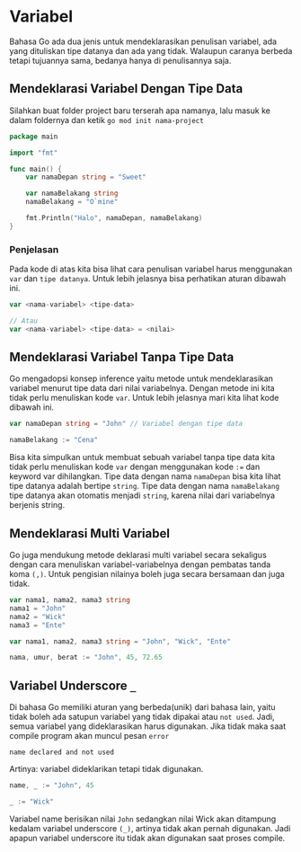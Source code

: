 # Variabel

Bahasa Go ada dua jenis untuk mendeklarasikan penulisan variabel, ada yang dituliskan tipe datanya dan ada yang tidak. Walaupun caranya berbeda tetapi tujuannya sama, bedanya hanya di penulisannya saja.

## Mendeklarasi Variabel Dengan Tipe Data

Silahkan buat folder project baru terserah apa namanya, lalu masuk ke dalam foldernya dan ketik `go mod init nama-project` 

```go title="Variabel Dengan Tipe Data"
package main

import "fmt"

func main() {
    var namaDepan string = "Sweet"

    var namaBelakang string
    namaBelakang = "O`mine"

    fmt.Println("Halo", namaDepan, namaBelakang)
}
```

### Penjelasan

Pada kode di atas kita bisa lihat cara penulisan variabel harus menggunakan `var` dan `tipe datanya`. Untuk lebih jelasnya bisa perhatikan aturan dibawah ini.

```go title="Aturan Variabel dengan tipe data"
var <nama-variabel> <tipe-data>

// Atau
var <nama-variabel> <tipe-data> = <nilai>
```

## Mendeklarasi Variabel Tanpa Tipe Data

Go mengadopsi konsep inference yaitu metode untuk mendeklarasikan variabel menurut tipe data dari nilai variabelnya. Dengan metode ini kita tidak perlu menuliskan kode `var`. Untuk lebih jelasnya mari kita lihat kode dibawah ini.

```go title="Variabel Tanpa Tipe Data"
var namaDepan string = "John" // Variabel dengan tipe data

namaBelakang := "Cena"
```

Bisa kita simpulkan untuk membuat sebuah variabel tanpa tipe data kita tidak perlu menuliskan kode `var` dengan menggunakan kode `:=` dan keyword var dihilangkan. Tipe data dengan nama `namaDepan` bisa kita lihat tipe datanya adalah bertipe `string`. Tipe data dengan nama `namaBelakang` tipe datanya akan otomatis menjadi `string`, karena nilai dari variabelnya berjenis string.

## Mendeklarasi Multi Variabel

Go juga mendukung metode deklarasi multi variabel secara sekaligus dengan cara menuliskan variabel-variabelnya dengan pembatas tanda koma `(,)`. Untuk pengisian nilainya boleh juga secara bersamaan dan juga tidak.

```go title="Multi variabel dengan mengisi nilai secara tidak bersamaan"
var nama1, nama2, nama3 string
nama1 = "John"
nama2 = "Wick"
nama3 = "Ente"
```

```go title="Multi variabel dengan mengisi nilai secara bersamaan"
var nama1, nama2, nama3 string = "John", "Wick", "Ente"
```

```go title="Multi variabel tanpa tipe data"
nama, umur, berat := "John", 45, 72.65
```

## Variabel Underscore `_`

Di bahasa Go memiliki aturan yang berbeda(unik) dari bahasa lain, yaitu tidak boleh ada satupun variabel yang tidak dipakai atau `not used`. Jadi, semua variabel yang dideklarasikan harus digunakan. Jika tidak maka saat compile program akan muncul pesan `error`

```
name declared and not used
```

Artinya: variabel dideklarikan tetapi tidak digunakan.

```go title="Variabel Underscore"
name, _ := "John", 45

_ := "Wick"
```

Variabel name berisikan nilai `John` sedangkan nilai Wick akan ditampung kedalam variabel underscore `(_)`, artinya tidak akan pernah digunakan. Jadi apapun variabel underscore itu tidak akan digunakan saat proses compile.